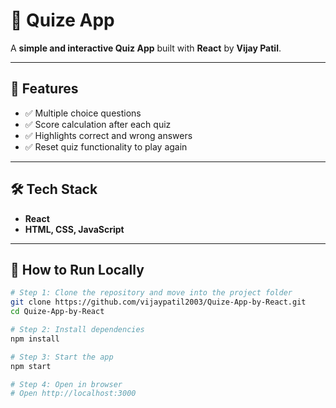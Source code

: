 # 🎉 Quize App

A **simple and interactive Quiz App** built with **React** by **Vijay Patil**.

---

## 🌟 Features
- ✅ Multiple choice questions  
- ✅ Score calculation after each quiz  
- ✅ Highlights correct and wrong answers  
- ✅ Reset quiz functionality to play again  

---

## 🛠 Tech Stack
- **React**  
- **HTML, CSS, JavaScript**  

---

## 🚀 How to Run Locally
```bash
# Step 1: Clone the repository and move into the project folder
git clone https://github.com/vijaypatil2003/Quize-App-by-React.git
cd Quize-App-by-React

# Step 2: Install dependencies
npm install

# Step 3: Start the app
npm start

# Step 4: Open in browser
# Open http://localhost:3000
